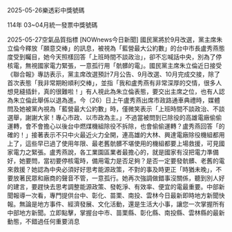 
2025-05-26樂透彩中獎號碼

                                
114年 03~04月統一發票中獎號碼
                             
2025-05-27空氣品質指標
                              [NOWnews今日新聞] 國民黨將於9月改選，黨主席朱立倫今釋放「願意交棒」的訊息，被視為「藍營最大公約數」的台中市長盧秀燕態度受到矚目，她今天照樣回答「上班時間不談政治」，卻不忘喊話中央，別為了停核電，無視國家電力緊張，一意孤行用「骯髒的電」。國民黨主席朱立倫近日接受《聯合報》專訪表示，黨主席改選預計7月公告、9月改選、10月完成交接，除了首次表態「我非常期盼順利交棒」，並指「我和盧秀燕有非常深厚的交情，很多人想見縫插針，真的很難啦！」有人視此為朱立倫表態，要交出主席之位，也有人認為朱立倫此舉係以退為進。今（26）日上午盧秀燕出席市政路通車典禮時，媒體問及她被黨內視為「藍營最大公約數」時，僅微笑表示「上班時間不談政治、不談選舉，謝謝大家！專心市政、以市政為主。」不過當被問到已除役的高雄電廠偷偷運轉，會不會擔心以後台中燃煤機組除役不拆除，也會偷偷運轉？盧秀燕回答「的確的！」接著表示不只中火最近火力全開，連高雄的大林、興達電廠除役機組都用上了，這些早已過了使用年限、最老舊骯髒不堪使用的機組都要上場救援，可見國家電力之緊張。盧秀燕說，各工業園區業者最擔心的，就是國家有沒把電力準備好，她要問，當初要停核電時，備用電力是否足夠？是否一定要發骯髒、老舊的電來救援？她認為中央必須好好思考能源政策，不對的事及時更正「時猶未晚」，不要放著民眾和廠商的聲音不管，一意孤行。她再次強調做錯事沒關係，聽到別人好的建言，要趕快去思考調整能源政策、發乾淨、有效率、便宜的電最重要。中部新聞報導一次看，專門提供台中、彰化、苗栗、南投、雲林今日最新即時地方新聞快報。無論是地方事件、經濟發展、文化活動，還是生活大小事，讓您一次掌握所有中部地方新聞。立即點擊，掌握台中市、苗栗縣、彰化縣、南投縣、雲林縣的最新動態，不錯過任何重要消息